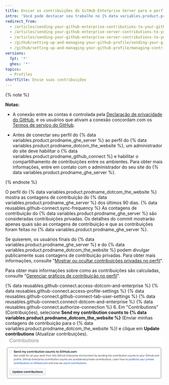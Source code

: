 ```yaml
---
title: Enviar as contribuições do GitHub Enterprise Server para o perfil do GitHub.com
intro: 'Você pode destacar seu trabalho no {% data variables.product.prodname_ghe_server %} enviando as contagens de contribuição para seu perfil do {% data variables.product.prodname_dotcom_the_website %}.'
redirect_from:
  - /articles/sending-your-github-enterprise-contributions-to-your-github-com-profile/
  - /articles/sending-your-github-enterprise-server-contributions-to-your-github-com-profile
  - /articles/sending-your-github-enterprise-server-contributions-to-your-githubcom-profile
  - /github/setting-up-and-managing-your-github-profile/sending-your-github-enterprise-server-contributions-to-your-githubcom-profile
  - /github/setting-up-and-managing-your-github-profile/managing-contribution-graphs-on-your-profile/sending-your-github-enterprise-server-contributions-to-your-githubcom-profile
versions:
  fpt: '*'
  ghes: '*'
topics:
  - Profiles
shortTitle: Envie suas contribuições
---
```


{% note %}

**Notas:**
- A conexão entre as contas é controlada pela <a href="/articles/github-privacy-statement/" class="dotcom-only">Declaração de privacidade do GitHub</a>, e os usuários que ativam a conexão concordam com os <a href="/articles/github-terms-of-service/" class="dotcom-only">Termos de serviço do GitHub</a>.

- Antes de conectar seu perfil do {% data variables.product.prodname_ghe_server %} ao perfil do {% data variables.product.prodname_dotcom_the_website %}, um administrador do site deve habilitar o {% data variables.product.prodname_github_connect %} e habilitar o compartilhamento de contribuições entre os ambientes. Para obter mais informações, entre em contato com o administrador do seu site do {% data variables.product.prodname_ghe_server %}.

{% endnote %}

O perfil do {% data variables.product.prodname_dotcom_the_website %} mostra as contagens de contribuição do {% data variables.product.prodname_ghe_server %} dos últimos 90 dias. {% data reusables.github-connect.sync-frequency %} As contagens de contribuição do {% data variables.product.prodname_ghe_server %} são consideradas contribuições privadas. Os detalhes do commit mostrarão apenas quais são as contagens de contribuição e que as contribuições foram feitas no {% data variables.product.prodname_ghe_server %}.

Se quiserem, os usuários finais do {% data variables.product.prodname_ghe_server %} e do {% data variables.product.prodname_dotcom_the_website %} podem divulgar publicamente suas contagens de contribuição privadas. Para obter mais informações, consulte "[Mostrar ou ocultar contribuições privadas no perfil](/articles/publicizing-or-hiding-your-private-contributions-on-your-profile/)".

Para obter mais informações sobre como as contribuições são calculadas, consulte "[Gerenciar gráficos de contribuição no perfil](/articles/managing-contribution-graphs-on-your-profile/)".

{% data reusables.github-connect.access-dotcom-and-enterprise %}
{% data reusables.github-connect.access-profile-settings %}
{% data reusables.github-connect.github-connect-tab-user-settings %}
{% data reusables.github-connect.connect-dotcom-and-enterprise %}
{% data reusables.github-connect.authorize-connection %}
6. Em "Contributions" (Contribuições), selecione **Send my contribution counts to {% data variables.product.prodname_dotcom_the_website %}** (Enviar minhas contagens de contribuição para o {% data variables.product.prodname_dotcom_the_website %}) e clique em **Update contributions** (Atualizar contribuições). ![Caixa de seleção Send contributions (Enviar contribuições) e botão update contributions (atualizar contribuições)](/assets/images/help/settings/send-and-update-contributions.png)
